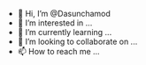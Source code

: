 - 👋 Hi, I’m @Dasunchamod
- 👀 I’m interested in ...
- 🌱 I’m currently learning ...
- 💞️ I’m looking to collaborate on ...
- 📫 How to reach me ...

<!---
Dasunchamod/Dasunchamod is a ✨ special ✨ repository because its `README.md` (this file) appears on your GitHub profile.
You can click the Preview link to take a look at your changes.
--->
